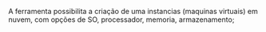
A ferramenta possibilita a criação de uma instancias (maquinas virtuais) em nuvem, com opções de SO, processador, memoria, armazenamento;
